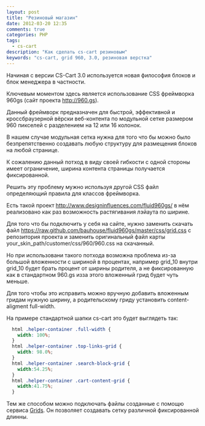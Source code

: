 ```yaml
---
layout: post
title: "Резиновый магазин"
date: 2012-03-20 12:35
comments: true
categories: PHP
tags:
  - cs-cart
description: "Как сделать cs-cart резиновым"
keywords: "cs-cart, grid 960, 3.0, резиновая верстка"
---
```


Начиная с версии CS-Cart 3.0 используется новая философия блоков и блок менеджера в частности.

Ключевым моментом здесь является использование CSS фреймворка 960gs (сайт проекта http://960.gs).

<!-- more -->

Данный фреймворк предназначен для быстрой, эффективной и кроссбраузерной вёрски веб-контента по модульной сетке размером 960 пикселей с разделением на 12 или 16 колонок.

В нашем случае модульная сетка нужна для того что бы можно было безпрепятственно создавать любую структуру для размещения блоков на любой странице.

К сожалению данный потход в виду своей гибкости с одной стороны имеет ограничение, ширина контента страницы получается фиксированной.

Решить эту проблему мужно используя другой CSS файл определяющий правила для классов фреймворка.

Есть такой проект http://www.designinfluences.com/fluid960gs/ в нём реализовано как раз возможность растягивания лэйаута по ширине.

Для того что бы подключить у себя на сайте, нужно заменить скачать файл https://raw.github.com/bauhouse/fluid960gs/master/css/grid.css с репозитория проекта и заменить оригинальный файл карты your_skin_path/customer/css/960/960.css на скачанный.

Но при использовани такого потхода возможна проблема из-за большой вложенности с шириной в процентах, например grid_10 внутри grid_10 будет брать процент от ширины родителя, а не фиксированную как в стандартном 960.gs изза этого вложенный грид будет чуть меньше.

Для того чтобы это исправить можно вручную добавить вложенным гридам нужную ширину, а родительскому гриду установить content-aligment full-width.

На примере стандартной шапки cs-cart это будет выглядеть так:

```css
  html .helper-container .full-width {
    width: 100%;
  }
  html .helper-container .top-links-grid {
    width: 98.0%;
  }
  html .helper-container .search-block-grid {
    width:54.25%;
  }
  html .helper-container .cart-content-grid {
    width:41.75%;
  }
```

Тем же способом можно подключать файлы созданные с помощю сервиса [Grids](http://grids.heroku.com/). Он позволяет создавать сетку различной фиксированной длинны.

